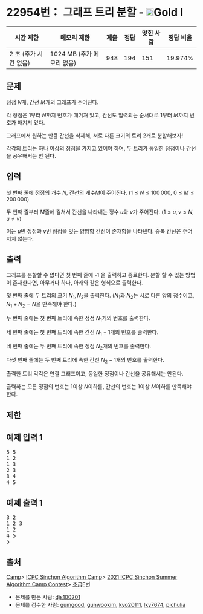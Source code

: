 # 22954번： 그래프 트리 분할 - <img src="https://static.solved.ac/tier_small/15.svg" style="height:20px" />Gold I


| 시간 제한 | 메모리 제한 | 제출 | 정답 | 맞힌 사람 | 정답 비율 |
| --- | --- | --- | --- | --- | --- |
| 2 초 (추가 시간 없음) | 1024 MB (추가 메모리 없음) | 948 | 194 | 151 | 19.974% |


## 문제


정점 $N$개, 간선 $M$개의 그래프가 주어진다.

각 정점은 $1$부터 $N$까지 번호가 매겨져 있고, 간선도 입력되는 순서대로 $1$부터 $M$까지 번호가 매겨져 있다.

그래프에서 원하는 만큼 간선을 삭제해, 서로 다른 크기의 트리 2개로 분할해보자!

각각의 트리는 하나 이상의 정점을 가지고 있어야 하며, 두 트리가 동일한 정점이나 간선을 공유해서는 안 된다.




## 입력


첫 번째 줄에 정점의 개수 $N$, 간선의 개수$M$이 주어진다. ($1 \le N \le 100\,000$, $0 \le M \le 200\,000$)

두 번째 줄부터 $M$줄에 걸쳐서 간선을 나타내는 정수 $u$와 $v$가 주어진다. ($1 \le u, v \le N$, $u \ne v$)

이는 $u$번 정점과 $v$번 정점을 잇는 양방향 간선이 존재함을 나타낸다. 중복 간선은 주어지지 않는다.






## 출력


그래프를 분할할 수 없다면 첫 번째 줄에 -1
을 출력하고 종료한다.
분할 할 수 있는 방법이 존재한다면, 아무거나 하나, 아래와 같은 형식으로 출력한다.

첫 번째 줄에 두 트리의 크기 $N_1, N_2$을 출력한다. ($N_1$과 $N_2$는 서로 다른 양의 정수이고, $N_1 + N_2 = N$을 만족해야 한다.)

두 번째 줄에는 첫 번째 트리에 속한 정점 $N_1$개의 번호를 출력한다.

세 번째 줄에는 첫 번째 트리에 속한 간선 $N_1 - 1$개의 번호를 출력한다.

네 번째 줄에는 두 번째 트리에 속한 정점 $N_2$개의 번호를 출력한다.

다섯 번째 줄에는 두 번째 트리에 속한 간선 $N_2 - 1$개의 번호를 출력한다.

출력한 트리 각각은 연결 그래프이고, 동일한 정점이나 간선을 공유해서는 안된다.

출력하는 모든 정점의 번호는 $1$이상 $N$이하를, 간선의 번호는 $1$이상 $M$이하를 만족해야 한다.




## 제한




## 예제 입력 1


<pre>5 5
1 2
1 3
2 3
3 4
4 5
</pre>


## 예제 출력 1


<pre>3 2
1 2 3
1 2
4 5
5
</pre>






## 출처


[Camp](/category/220)> [ICPC Sinchon Algorithm Camp](/category/499)> [2021 ICPC Sinchon Summer Algorithm Camp Contest](/category/796)> [초급](/category/detail/2748)E번
- 문제를 만든 사람: [djs100201](/user/djs100201)
- 문제를 검수한 사람: [gumgood](/user/gumgood), [gunwookim](/user/gunwookim), [kyo20111](/user/kyo20111), [lky7674](/user/lky7674), [pichulia](/user/pichulia)




